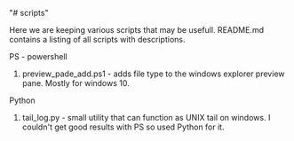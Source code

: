 "# scripts" 

Here we are keeping various scripts that may be usefull. README.md contains a listing of all scripts with descriptions.

PS - powershell


1. preview_pade_add.ps1 - adds file type to the windows explorer preview pane. Mostly for windows 10. 


Python
1. tail_log.py - small utility that can function as UNIX tail on windows. I couldn't get good results with PS so used Python for it.